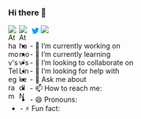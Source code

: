 ### Hi there 👋

<a href="https://t.me/athmov00">
  <img align="left" alt="Athamov's Telegram" width="22px" src="https://upload.wikimedia.org/wikipedia/commons/thumb/8/82/Telegram_logo.svg/2048px-Telegram_logo.svg.png" />
</a>
<a href="https://www.linkedin.com/in/abdullox-athamov/">
  <img align="left" alt="Athamov's LinkedIN" width="22px" src="https://raw.githubusercontent.com/peterthehan/peterthehan/master/assets/linkedin.svg" />
</a>
<a href="https://twitter.com/AbdulloxAthamov">
  <img align="left" alt="Athamov's LinkedIN" width="22px" src="https://raw.githubusercontent.com/github/explore/80688e429a7d4ef2fca1e82350fe8e3517d3494d/topics/twitter/twitter.png" />
</a>

<img src="https://encrypted-tbn0.gstatic.com/images?q=tbn:ANd9GcTHx5uXbK0GQVIUKUMPs8Bsxuv2aPcdlBqbeg&usqp=CAU" />
<ul>
  <li>
    - 🔭 I’m currently working on
  </li>
  <li>
    - 🌱 I’m currently learning
  </li>  
  <li>
    - 👯 I’m looking to collaborate on 
  </li>  
  <li>
    - 🤔 I’m looking for help with  
  </li>  
  <li>
    - 💬 Ask me about   
  </li>
  <li>
    - 📫 How to reach me: 
  </li>
  <li>
    - 😄 Pronouns: 
  </li>
  <li>
    - ⚡ Fun fact: 
  </li>
</ul>

